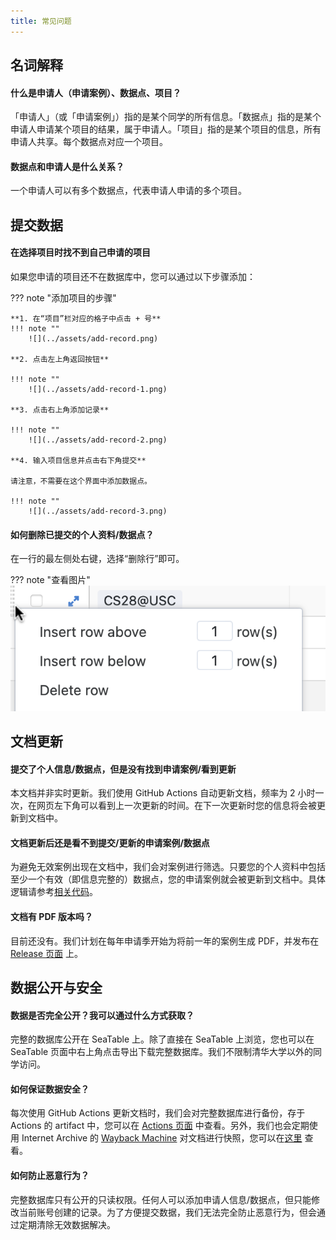 ```yaml
---
title: 常见问题
---
```


## 名词解释

#### 什么是申请人（申请案例）、数据点、项目？

「申请人」（或「申请案例」）指的是某个同学的所有信息。「数据点」指的是某个申请人申请某个项目的结果，属于申请人。「项目」指的是某个项目的信息，所有申请人共享。每个数据点对应一个项目。

#### 数据点和申请人是什么关系？

一个申请人可以有多个数据点，代表申请人申请的多个项目。

## 提交数据

#### 在选择项目时找不到自己申请的项目

如果您申请的项目还不在数据库中，您可以通过以下步骤添加：

??? note "添加项目的步骤"

    **1. 在“项目”栏对应的格子中点击 + 号**
    !!! note ""
        ![](../assets/add-record.png)

    **2. 点击左上角返回按钮**

    !!! note ""
        ![](../assets/add-record-1.png)

    **3. 点击右上角添加记录**

    !!! note ""
        ![](../assets/add-record-2.png)

    **4. 输入项目信息并点击右下角提交**
    
    请注意，不需要在这个界面中添加数据点。

    !!! note ""
        ![](../assets/add-record-3.png)

#### 如何删除已提交的个人资料/数据点？

在一行的最左侧处右键，选择“删除行”即可。

??? note "查看图片"
    ![](../assets/delete-record.png)

## 文档更新

#### 提交了个人信息/数据点，但是没有找到申请案例/看到更新

本文档并非实时更新。我们使用 GitHub Actions 自动更新文档，频率为 2 小时一次，在网页左下角可以看到上一次更新的时间。在下一次更新时您的信息将会被更新到文档中。

#### 文档更新后还是看不到提交/更新的申请案例/数据点

为避免无效案例出现在文档中，我们会对案例进行筛选。只要您的个人资料中包括至少一个有效（即信息完整的）数据点，您的申请案例就会被更新到文档中。具体逻辑请参考[相关代码](https://github.com/liang2kl/feiyue-maker/blob/main/feiyue/backend/__init__.py)。

#### 文档有 PDF 版本吗？

目前还没有。我们计划在每年申请季开始为将前一年的案例生成 PDF，并发布在 [Release 页面](https://github.com/liang2kl/feiyue-maker/releases) 上。

## 数据公开与安全

#### 数据是否完全公开？我可以通过什么方式获取？

完整的数据库公开在 SeaTable 上。除了直接在 SeaTable 上浏览，您也可以在 SeaTable 页面中右上角点击导出下载完整数据库。我们不限制清华大学以外的同学访问。

#### 如何保证数据安全？

每次使用 GitHub Actions 更新文档时，我们会对完整数据库进行备份，存于 Actions 的 artifact 中，您可以在 [Actions 页面](https://github.com/liang2kl/feiyue-maker/actions/workflows/publish.yml) 中查看。另外，我们也会定期使用 Internet Archive 的 [Wayback Machine](https://web.archive.org/) 对文档进行快照，您可以在[这里](https://web.archive.org/web/*/https://liang2kl.github.io/feiyue-maker/) 查看。

#### 如何防止恶意行为？

完整数据库只有公开的只读权限。任何人可以添加申请人信息/数据点，但只能修改当前账号创建的记录。为了方便提交数据，我们无法完全防止恶意行为，但会通过定期清除无效数据解决。
